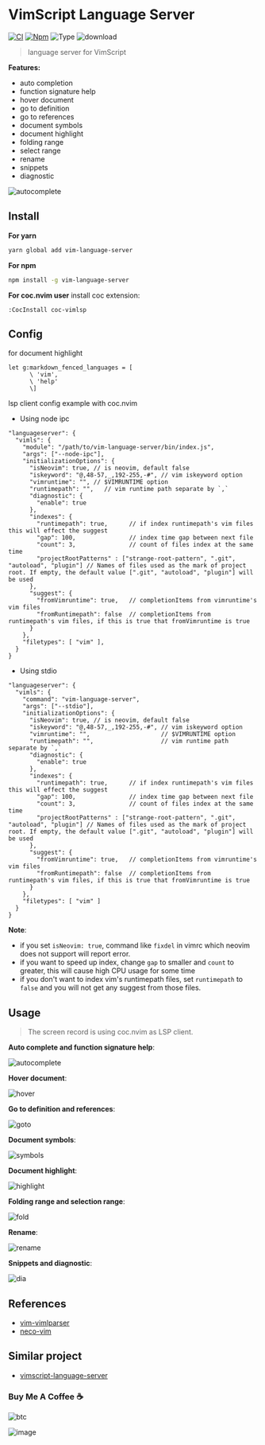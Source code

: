 # VimScript Language Server

[![CI](https://github.com/iamcco/vim-language-server/workflows/CI/badge.svg?branch=master)](https://github.com/iamcco/vim-language-server/actions?query=workflow%3ACI)
[![Npm](https://img.shields.io/github/package-json/v/iamcco/vim-language-server)](https://www.npmjs.com/package/vim-language-server)
![Type](https://img.shields.io/npm/types/vim-language-server)
![download](https://img.shields.io/npm/dm/vim-language-server)

> language server for VimScript

**Features:**

- auto completion
- function signature help
- hover document
- go to definition
- go to references
- document symbols
- document highlight
- folding range
- select range
- rename
- snippets
- diagnostic

![autocomplete](https://user-images.githubusercontent.com/5492542/81493984-909c2e80-92d7-11ea-9638-d7be3e18e1d1.gif)

## Install

**For yarn**

```sh
yarn global add vim-language-server
```

**For npm**

```sh
npm install -g vim-language-server
```

**For coc.nvim user** install coc extension:

```vim
:CocInstall coc-vimlsp
```

## Config

for document highlight

```vim
let g:markdown_fenced_languages = [
      \ 'vim',
      \ 'help'
      \]
```

lsp client config example with coc.nvim

- Using node ipc

```jsonc
"languageserver": {
  "vimls": {
    "module": "/path/to/vim-language-server/bin/index.js",
    "args": ["--node-ipc"],
    "initializationOptions": {
      "isNeovim": true, // is neovim, default false
      "iskeyword": "@,48-57,_,192-255,-#", // vim iskeyword option
      "vimruntime": "", // $VIMRUNTIME option
      "runtimepath": "",   // vim runtime path separate by `,`
      "diagnostic": {
        "enable": true
      },
      "indexes": {
        "runtimepath": true,      // if index runtimepath's vim files this will effect the suggest
        "gap": 100,               // index time gap between next file
        "count": 3,               // count of files index at the same time
        "projectRootPatterns" : ["strange-root-pattern", ".git", "autoload", "plugin"] // Names of files used as the mark of project root. If empty, the default value [".git", "autoload", "plugin"] will be used
      },
      "suggest": {
        "fromVimruntime": true,   // completionItems from vimruntime's vim files
        "fromRuntimepath": false  // completionItems from runtimepath's vim files, if this is true that fromVimruntime is true
      }
    },
    "filetypes": [ "vim" ],
  }
}
```

- Using stdio

```jsonc
"languageserver": {
  "vimls": {
    "command": "vim-language-server",
    "args": ["--stdio"],
    "initializationOptions": {
      "isNeovim": true, // is neovim, default false
      "iskeyword": "@,48-57,_,192-255,-#", // vim iskeyword option
      "vimruntime": "",                    // $VIMRUNTIME option
      "runtimepath": "",                   // vim runtime path separate by `,`
      "diagnostic": {
        "enable": true
      },
      "indexes": {
        "runtimepath": true,      // if index runtimepath's vim files this will effect the suggest
        "gap": 100,               // index time gap between next file
        "count": 3,               // count of files index at the same time
        "projectRootPatterns" : ["strange-root-pattern", ".git", "autoload", "plugin"] // Names of files used as the mark of project root. If empty, the default value [".git", "autoload", "plugin"] will be used
      },
      "suggest": {
        "fromVimruntime": true,   // completionItems from vimruntime's vim files
        "fromRuntimepath": false  // completionItems from runtimepath's vim files, if this is true that fromVimruntime is true
      }
    },
    "filetypes": [ "vim" ]
  }
}
```

**Note**:

- if you set `isNeovim: true`, command like `fixdel` in vimrc which neovim does not support will report error.
- if you want to speed up index, change `gap` to smaller and `count` to greater, this will cause high CPU usage for some time
- if you don't want to index vim's runtimepath files, set `runtimepath` to `false` and you will not get any suggest from those files.

## Usage

> The screen record is using coc.nvim as LSP client.

**Auto complete and function signature help**:

![autocomplete](https://user-images.githubusercontent.com/5492542/81493984-909c2e80-92d7-11ea-9638-d7be3e18e1d1.gif)

**Hover document**:

![hover](https://user-images.githubusercontent.com/5492542/81494066-5aab7a00-92d8-11ea-9ccd-31bd6440e622.gif)

**Go to definition and references**:

![goto](https://user-images.githubusercontent.com/5492542/81494125-c261c500-92d8-11ea-83c0-fecba34ea55e.gif)

**Document symbols**:

![symbols](https://user-images.githubusercontent.com/5492542/81494183-5cc20880-92d9-11ea-9495-a7691420df39.gif)

**Document highlight**:

![highlight](https://user-images.githubusercontent.com/5492542/81494214-b1fe1a00-92d9-11ea-9cc1-0420cddc5cbc.gif)

**Folding range and selection range**:

![fold](https://user-images.githubusercontent.com/5492542/81494276-3bade780-92da-11ea-8c93-bc3d2127a19d.gif)

**Rename**:

![rename](https://user-images.githubusercontent.com/5492542/81494329-aa8b4080-92da-11ea-8a5d-ace5385445e9.gif)

**Snippets and diagnostic**:

![dia](https://user-images.githubusercontent.com/5492542/81494408-503eaf80-92db-11ea-96ac-641d46027623.gif)

## References

- [vim-vimlparser](https://github.com/vim-jp/vim-vimlparser)
- [neco-vim](https://github.com/Shougo/neco-vim)

## Similar project

- [vimscript-language-server](https://github.com/google/vimscript-language-server)

### Buy Me A Coffee ☕️

![btc](https://img.shields.io/keybase/btc/iamcco.svg?style=popout-square)

![image](https://user-images.githubusercontent.com/5492542/42771079-962216b0-8958-11e8-81c0-520363ce1059.png)
